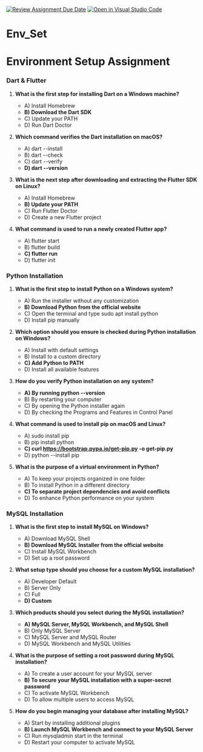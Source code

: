 [![Review Assignment Due Date](https://classroom.github.com/assets/deadline-readme-button-22041afd0340ce965d47ae6ef1cefeee28c7c493a6346c4f15d667ab976d596c.svg)](https://classroom.github.com/a/vnsr1XuU)
[![Open in Visual Studio Code](https://classroom.github.com/assets/open-in-vscode-2e0aaae1b6195c2367325f4f02e2d04e9abb55f0b24a779b69b11b9e10269abc.svg)](https://classroom.github.com/online_ide?assignment_repo_id=16240669&assignment_repo_type=AssignmentRepo)
# Env_Set

# Environment Setup Assignment
### Dart & Flutter

1. **What is the first step for installing Dart on a Windows machine?**
   - A) Install Homebrew  
   - __B) Download the Dart SDK__  
   - C) Update your PATH  
   - D) Run Dart Doctor

2. **Which command verifies the Dart installation on macOS?**
   - A) dart --install  
   - B) dart --check  
   - C) dart --verify  
   - __D) dart --version__

3. **What is the next step after downloading and extracting the Flutter SDK on Linux?**
   - A) Install Homebrew  
   - __B) Update your PATH__  
   - C) Run Flutter Doctor  
   - D) Create a new Flutter project

4. **What command is used to run a newly created Flutter app?**
   - A) flutter start  
   - B) flutter build  
   - __C) flutter run__  
   - D) flutter init

### Python Installation

1. **What is the first step to install Python on a Windows system?**
   - A) Run the installer without any customization  
   - __B) Download Python from the official website__  
   - C) Open the terminal and type sudo apt install python  
   - D) Install pip manually

2. **Which option should you ensure is checked during Python installation on Windows?**
   - A) Install with default settings  
   - B) Install to a custom directory  
   - __C) Add Python to PATH__  
   - D) Install all available features

3. **How do you verify Python installation on any system?**
   - __A) By running python --version__  
   - B) By restarting your computer  
   - C) By opening the Python installer again  
   - D) By checking the Programs and Features in Control Panel

4. **What command is used to install pip on macOS and Linux?**
   - A) sudo install pip  
   - B) pip install python  
   - __C) curl https://bootstrap.pypa.io/get-pip.py -o get-pip.py__  
   - D) python --install pip

5. **What is the purpose of a virtual environment in Python?**
   - A) To keep your projects organized in one folder  
   - B) To install Python in a different directory  
   - __C) To separate project dependencies and avoid conflicts__  
   - D) To enhance Python performance on your system

### MySQL Installation

1. **What is the first step to install MySQL on Windows?**
   - A) Download MySQL Shell  
   - __B) Download MySQL Installer from the official website__  
   - C) Install MySQL Workbench  
   - D) Set up a root password

2. **What setup type should you choose for a custom MySQL installation?**
   - A) Developer Default  
   - B) Server Only  
   - C) Full  
   - __D) Custom__

3. **Which products should you select during the MySQL installation?**
   - __A) MySQL Server, MySQL Workbench, and MySQL Shell__  
   - B) Only MySQL Server  
   - C) MySQL Server and MySQL Router  
   - D) MySQL Workbench and MySQL Utilities

4. **What is the purpose of setting a root password during MySQL installation?**
   - A) To create a user account for your MySQL server  
   - __B) To secure your MySQL installation with a super-secret password__  
   - C) To activate MySQL Workbench  
   - D) To allow multiple users to access MySQL

5. **How do you begin managing your database after installing MySQL?**
   - A) Start by installing additional plugins  
   - __B) Launch MySQL Workbench and connect to your MySQL Server__  
   - C) Run mysqladmin start in the terminal  
   - D) Restart your computer to activate MySQL